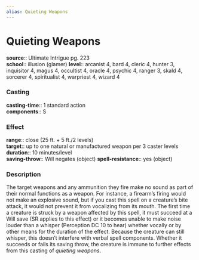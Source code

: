 ```yaml
---
alias: Quieting Weapons
---
```


# Quieting Weapons 

**source**:: Ultimate Intrigue pg. 223  
**school**:: illusion (glamer)
**level**:: arcanist 4, bard 4, cleric 4, hunter 3, inquisitor 4, magus 4, occultist 4, oracle 4, psychic 4, ranger 3, skald 4, sorcerer 4, spiritualist 4, warpriest 4, wizard 4

### Casting 

**casting-time**:: 1 standard action  
**components**:: S

### Effect 

**range**:: close (25 ft. + 5 ft./2 levels)  
**target**:: up to one natural or manufactured weapon per 3 caster levels  
**duration**:: 10 minutes/level  
**saving-throw**:: Will negates (object)
**spell-resistance**:: yes (object)

### Description 

The target weapons and any ammunition they fire make no sound as part of their normal functions as a weapon. For instance, a firearm’s firing would not make an explosive sound, but if you cast this spell on a creature’s bite attack, it would not prevent it from vocalizing from its mouth. The first time a creature is struck by a weapon affected by this spell, it must succeed at a Will save (SR applies to this effect) or it becomes unable to make noise louder than a whisper (Perception DC 10 to hear) whether vocally or by other means for the duration of the effect. Because the creature can still whisper, this doesn’t interfere with verbal spell components. Whether it succeeds or fails its saving throw, the creature is immune to further effects from this casting of *quieting weapons*.
